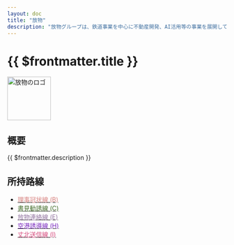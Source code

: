 ```yaml
---
layout: doc
title: "放物"
description: "放物グループは、鉄道事業を中心に不動産開発、AI活用等の事業を展開しています。"
---
```


# {{ $frontmatter.title }}
<img src="/img/company/houbutu.webp" alt="放物のロゴ" width="100px">

## 概要
{{ $frontmatter.description }}

## 所持路線
- [<span style="color: #D7817E">理事冠状線 (B)</span>](/company/houbutuHG/houbutu/line/rizikanzyousen.md)
- [<span style="color: #456E2C">書見勧誘線 (C)</span>](/company/houbutuHG/houbutu/line/syokenkanyusen.md)
- [<span style="color: #9577A3">放物連絡線 (E)</span>](/company/houbutuHG/houbutu/line/houbuturenrakusen.md)
- [<span style="color: #7B2CBF">空港誘導線 (H)</span>](/company/houbutuHG/houbutu/line/kukoyudosen.md)
- [<span style="color: #D74B7E">丈北送信線 (I)</span>](/company/houbutuHG/houbutu/line/zyouhokusousinsen.md)

